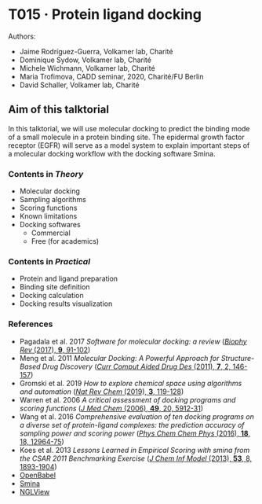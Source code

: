 # T015 · Protein ligand docking

Authors:

- Jaime Rodríguez-Guerra, Volkamer lab, Charité
- Dominique Sydow, Volkamer lab, Charité
- Michele Wichmann, Volkamer lab, Charité
- Maria Trofimova, CADD seminar, 2020, Charité/FU Berlin
- David Schaller, Volkamer lab, Charité

## Aim of this talktorial

In this talktorial, we will use molecular docking to predict the binding mode of a small molecule in a protein binding site. The epidermal growth factor receptor (EGFR) will serve as a model system to explain important steps of a molecular docking workflow with the docking software Smina.

### Contents in *Theory*

- Molecular docking
- Sampling algorithms
- Scoring functions
- Known limitations
- Docking softwares
  - Commercial
  - Free (for academics)

### Contents in *Practical*

- Protein and ligand preparation
- Binding site definition
- Docking calculation
- Docking results visualization

### References
- Pagadala et al. 2017 _Software for molecular docking: a review_ ([_Biophy Rev_ (2017), __9__, 91-102](https://doi.org/10.1007/s12551-016-0247-1))
- Meng et al. 2011 _Molecular Docking: A Powerful Approach for Structure-Based Drug Discovery_ ([_Curr Comput Aided Drug Des_ (2011), __7__, 2, 146-157](https://doi.org/10.2174/157340911795677602))
- Gromski et al. 2019 _How to explore chemical space using algorithms and automation_ ([_Nat Rev Chem_ (2019), __3__, 119-128](https://doi.org/10.1038/s41570-018-0066-y))
- Warren et al. 2006 _A critical assessment of docking programs and scoring functions_ ([_J Med Chem_ (2006), __49__, 20, 5912-31](https://doi.org/10.1021/jm050362n))
- Wang et al. 2016 _Comprehensive evaluation of ten docking programs on a diverse set of protein-ligand complexes: the prediction accuracy of sampling power and scoring power_ ([_Phys Chem Chem Phys_ (2016), __18__, 18, 12964-75](https://doi.org/10.1039/c6cp01555g))
- Koes et al. 2013 _Lessons Learned in Empirical Scoring with smina from the CSAR 2011 Benchmarking Exercise_ ([_J Chem Inf Model_ (2013), __53__, 8, 1893-1904](https://doi.org/10.1021/ci300604z))
- [OpenBabel](http://openbabel.org/wiki/Main_Page)
- [Smina](https://sourceforge.net/projects/smina/)
- [NGLView](http://nglviewer.org/nglview/latest/)

